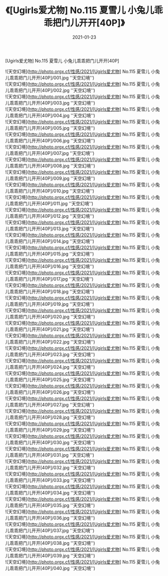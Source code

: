 ﻿---
layout: post
title:  《[Ugirls爱尤物] No.115 夏雪儿 小兔儿乖乖把门儿开开[40P]》
date:   2021-01-23
img: http://photo.orgx.cf/性感/2021/[Ugirls爱尤物] No.115 夏雪儿 小兔儿乖乖把门儿开开[40P]/000.jpg
categories: [美女, 性感, 泳衣]
---

[Ugirls爱尤物] No.115 夏雪儿 小兔儿乖乖把门儿开开[40P]



![天空幻境](http://photo.orgx.cf/性感/2021/[Ugirls爱尤物] No.115 夏雪儿 小兔儿乖乖把门儿开开[40P]/001.jpg ''天空幻境'') <br>
![天空幻境](http://photo.orgx.cf/性感/2021/[Ugirls爱尤物] No.115 夏雪儿 小兔儿乖乖把门儿开开[40P]/002.jpg ''天空幻境'') <br>
![天空幻境](http://photo.orgx.cf/性感/2021/[Ugirls爱尤物] No.115 夏雪儿 小兔儿乖乖把门儿开开[40P]/003.jpg ''天空幻境'') <br>
![天空幻境](http://photo.orgx.cf/性感/2021/[Ugirls爱尤物] No.115 夏雪儿 小兔儿乖乖把门儿开开[40P]/004.jpg ''天空幻境'') <br>
![天空幻境](http://photo.orgx.cf/性感/2021/[Ugirls爱尤物] No.115 夏雪儿 小兔儿乖乖把门儿开开[40P]/005.jpg ''天空幻境'') <br>
![天空幻境](http://photo.orgx.cf/性感/2021/[Ugirls爱尤物] No.115 夏雪儿 小兔儿乖乖把门儿开开[40P]/006.jpg ''天空幻境'') <br>
![天空幻境](http://photo.orgx.cf/性感/2021/[Ugirls爱尤物] No.115 夏雪儿 小兔儿乖乖把门儿开开[40P]/007.jpg ''天空幻境'') <br>
![天空幻境](http://photo.orgx.cf/性感/2021/[Ugirls爱尤物] No.115 夏雪儿 小兔儿乖乖把门儿开开[40P]/008.jpg ''天空幻境'') <br>
![天空幻境](http://photo.orgx.cf/性感/2021/[Ugirls爱尤物] No.115 夏雪儿 小兔儿乖乖把门儿开开[40P]/009.jpg ''天空幻境'') <br>
![天空幻境](http://photo.orgx.cf/性感/2021/[Ugirls爱尤物] No.115 夏雪儿 小兔儿乖乖把门儿开开[40P]/010.jpg ''天空幻境'') <br>
![天空幻境](http://photo.orgx.cf/性感/2021/[Ugirls爱尤物] No.115 夏雪儿 小兔儿乖乖把门儿开开[40P]/011.jpg ''天空幻境'') <br>
![天空幻境](http://photo.orgx.cf/性感/2021/[Ugirls爱尤物] No.115 夏雪儿 小兔儿乖乖把门儿开开[40P]/012.jpg ''天空幻境'') <br>
![天空幻境](http://photo.orgx.cf/性感/2021/[Ugirls爱尤物] No.115 夏雪儿 小兔儿乖乖把门儿开开[40P]/013.jpg ''天空幻境'') <br>
![天空幻境](http://photo.orgx.cf/性感/2021/[Ugirls爱尤物] No.115 夏雪儿 小兔儿乖乖把门儿开开[40P]/014.jpg ''天空幻境'') <br>
![天空幻境](http://photo.orgx.cf/性感/2021/[Ugirls爱尤物] No.115 夏雪儿 小兔儿乖乖把门儿开开[40P]/015.jpg ''天空幻境'') <br>
![天空幻境](http://photo.orgx.cf/性感/2021/[Ugirls爱尤物] No.115 夏雪儿 小兔儿乖乖把门儿开开[40P]/016.jpg ''天空幻境'') <br>
![天空幻境](http://photo.orgx.cf/性感/2021/[Ugirls爱尤物] No.115 夏雪儿 小兔儿乖乖把门儿开开[40P]/017.jpg ''天空幻境'') <br>
![天空幻境](http://photo.orgx.cf/性感/2021/[Ugirls爱尤物] No.115 夏雪儿 小兔儿乖乖把门儿开开[40P]/018.jpg ''天空幻境'') <br>
![天空幻境](http://photo.orgx.cf/性感/2021/[Ugirls爱尤物] No.115 夏雪儿 小兔儿乖乖把门儿开开[40P]/019.jpg ''天空幻境'') <br>
![天空幻境](http://photo.orgx.cf/性感/2021/[Ugirls爱尤物] No.115 夏雪儿 小兔儿乖乖把门儿开开[40P]/020.jpg ''天空幻境'') <br>
![天空幻境](http://photo.orgx.cf/性感/2021/[Ugirls爱尤物] No.115 夏雪儿 小兔儿乖乖把门儿开开[40P]/021.jpg ''天空幻境'') <br>
![天空幻境](http://photo.orgx.cf/性感/2021/[Ugirls爱尤物] No.115 夏雪儿 小兔儿乖乖把门儿开开[40P]/022.jpg ''天空幻境'') <br>
![天空幻境](http://photo.orgx.cf/性感/2021/[Ugirls爱尤物] No.115 夏雪儿 小兔儿乖乖把门儿开开[40P]/023.jpg ''天空幻境'') <br>
![天空幻境](http://photo.orgx.cf/性感/2021/[Ugirls爱尤物] No.115 夏雪儿 小兔儿乖乖把门儿开开[40P]/024.jpg ''天空幻境'') <br>
![天空幻境](http://photo.orgx.cf/性感/2021/[Ugirls爱尤物] No.115 夏雪儿 小兔儿乖乖把门儿开开[40P]/025.jpg ''天空幻境'') <br>
![天空幻境](http://photo.orgx.cf/性感/2021/[Ugirls爱尤物] No.115 夏雪儿 小兔儿乖乖把门儿开开[40P]/026.jpg ''天空幻境'') <br>
![天空幻境](http://photo.orgx.cf/性感/2021/[Ugirls爱尤物] No.115 夏雪儿 小兔儿乖乖把门儿开开[40P]/027.jpg ''天空幻境'') <br>
![天空幻境](http://photo.orgx.cf/性感/2021/[Ugirls爱尤物] No.115 夏雪儿 小兔儿乖乖把门儿开开[40P]/028.jpg ''天空幻境'') <br>
![天空幻境](http://photo.orgx.cf/性感/2021/[Ugirls爱尤物] No.115 夏雪儿 小兔儿乖乖把门儿开开[40P]/029.jpg ''天空幻境'') <br>
![天空幻境](http://photo.orgx.cf/性感/2021/[Ugirls爱尤物] No.115 夏雪儿 小兔儿乖乖把门儿开开[40P]/030.jpg ''天空幻境'') <br>
![天空幻境](http://photo.orgx.cf/性感/2021/[Ugirls爱尤物] No.115 夏雪儿 小兔儿乖乖把门儿开开[40P]/031.jpg ''天空幻境'') <br>
![天空幻境](http://photo.orgx.cf/性感/2021/[Ugirls爱尤物] No.115 夏雪儿 小兔儿乖乖把门儿开开[40P]/032.jpg ''天空幻境'') <br>
![天空幻境](http://photo.orgx.cf/性感/2021/[Ugirls爱尤物] No.115 夏雪儿 小兔儿乖乖把门儿开开[40P]/033.jpg ''天空幻境'') <br>
![天空幻境](http://photo.orgx.cf/性感/2021/[Ugirls爱尤物] No.115 夏雪儿 小兔儿乖乖把门儿开开[40P]/034.jpg ''天空幻境'') <br>
![天空幻境](http://photo.orgx.cf/性感/2021/[Ugirls爱尤物] No.115 夏雪儿 小兔儿乖乖把门儿开开[40P]/035.jpg ''天空幻境'') <br>
![天空幻境](http://photo.orgx.cf/性感/2021/[Ugirls爱尤物] No.115 夏雪儿 小兔儿乖乖把门儿开开[40P]/036.jpg ''天空幻境'') <br>
![天空幻境](http://photo.orgx.cf/性感/2021/[Ugirls爱尤物] No.115 夏雪儿 小兔儿乖乖把门儿开开[40P]/037.jpg ''天空幻境'') <br>
![天空幻境](http://photo.orgx.cf/性感/2021/[Ugirls爱尤物] No.115 夏雪儿 小兔儿乖乖把门儿开开[40P]/038.jpg ''天空幻境'') <br>
![天空幻境](http://photo.orgx.cf/性感/2021/[Ugirls爱尤物] No.115 夏雪儿 小兔儿乖乖把门儿开开[40P]/039.jpg ''天空幻境'') <br>
![天空幻境](http://photo.orgx.cf/性感/2021/[Ugirls爱尤物] No.115 夏雪儿 小兔儿乖乖把门儿开开[40P]/040.jpg ''天空幻境'') <br>